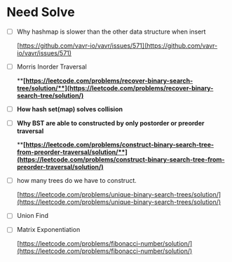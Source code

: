 # Need Solve

*   [ ] Why hashmap is slower than the other data structure when insert

    [https://github.com/vavr-io/vavr/issues/571](https://github.com/vavr-io/vavr/issues/571)
*   [ ] Morris Inorder Traversal

    ****[**https://leetcode.com/problems/recover-binary-search-tree/solution/**](https://leetcode.com/problems/recover-binary-search-tree/solution/)****
* [ ] **How hash set(map) solves collision**
*   [ ] **Why BST are able to constructed by only postorder or preorder traversal**

    ****[**https://leetcode.com/problems/construct-binary-search-tree-from-preorder-traversal/solution/**](https://leetcode.com/problems/construct-binary-search-tree-from-preorder-traversal/solution/)****
*   [ ] how many trees do we have to construct.

    [https://leetcode.com/problems/unique-binary-search-trees/solution/](https://leetcode.com/problems/unique-binary-search-trees/solution/)
* [ ] Union Find&#x20;
*   [ ] Matrix Exponentiation

    [https://leetcode.com/problems/fibonacci-number/solution/](https://leetcode.com/problems/fibonacci-number/solution/)
